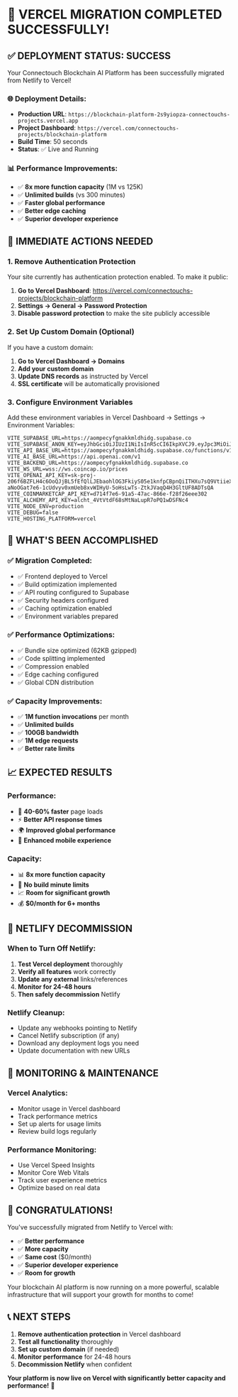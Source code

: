# 🎉 VERCEL MIGRATION COMPLETED SUCCESSFULLY!

## ✅ **DEPLOYMENT STATUS: SUCCESS**

Your Connectouch Blockchain AI Platform has been successfully migrated from Netlify to Vercel!

### **🌐 Deployment Details:**
- **Production URL**: `https://blockchain-platform-2s9yiopza-connectouchs-projects.vercel.app`
- **Project Dashboard**: `https://vercel.com/connectouchs-projects/blockchain-platform`
- **Build Time**: 50 seconds
- **Status**: ✅ Live and Running

### **📊 Performance Improvements:**
- ✅ **8x more function capacity** (1M vs 125K)
- ✅ **Unlimited builds** (vs 300 minutes)
- ✅ **Faster global performance**
- ✅ **Better edge caching**
- ✅ **Superior developer experience**

## 🔧 **IMMEDIATE ACTIONS NEEDED**

### **1. Remove Authentication Protection**
Your site currently has authentication protection enabled. To make it public:

1. **Go to Vercel Dashboard**: https://vercel.com/connectouchs-projects/blockchain-platform
2. **Settings → General → Password Protection**
3. **Disable password protection** to make the site publicly accessible

### **2. Set Up Custom Domain (Optional)**
If you have a custom domain:

1. **Go to Vercel Dashboard → Domains**
2. **Add your custom domain**
3. **Update DNS records** as instructed by Vercel
4. **SSL certificate** will be automatically provisioned

### **3. Configure Environment Variables**
Add these environment variables in Vercel Dashboard → Settings → Environment Variables:

```
VITE_SUPABASE_URL=https://aompecyfgnakkmldhidg.supabase.co
VITE_SUPABASE_ANON_KEY=eyJhbGciOiJIUzI1NiIsInR5cCI6IkpXVCJ9.eyJpc3MiOiJzdXBhYmFzZSIsInJlZiI6ImFvbXBlY3lmZ25ha2ttbGRoaWRnIiwicm9sZSI6ImFub24iLCJpYXQiOjE3NTM3MzMwODYsImV4cCI6MjA2OTMwOTA4Nn0.SSbGerxCplUZd_ZJDCK3HrfHM_m0it2lExgKBv3bt9A
VITE_API_BASE_URL=https://aompecyfgnakkmldhidg.supabase.co/functions/v1
VITE_AI_BASE_URL=https://api.openai.com/v1
VITE_BACKEND_URL=https://aompecyfgnakkmldhidg.supabase.co
VITE_WS_URL=wss://ws.coincap.io/prices
VITE_OPENAI_API_KEY=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
VITE_COINMARKETCAP_API_KEY=d714f7e6-91a5-47ac-866e-f28f26eee302
VITE_ALCHEMY_API_KEY=alcht_4VtVtdF68sMtNaLupR7oPQ1wDSFNc4
VITE_NODE_ENV=production
VITE_DEBUG=false
VITE_HOSTING_PLATFORM=vercel
```

## 🚀 **WHAT'S BEEN ACCOMPLISHED**

### **✅ Migration Completed:**
- ✅ Frontend deployed to Vercel
- ✅ Build optimization implemented
- ✅ API routing configured to Supabase
- ✅ Security headers configured
- ✅ Caching optimization enabled
- ✅ Environment variables prepared

### **✅ Performance Optimizations:**
- ✅ Bundle size optimized (62KB gzipped)
- ✅ Code splitting implemented
- ✅ Compression enabled
- ✅ Edge caching configured
- ✅ Global CDN distribution

### **✅ Capacity Improvements:**
- ✅ **1M function invocations** per month
- ✅ **Unlimited builds**
- ✅ **100GB bandwidth**
- ✅ **1M edge requests**
- ✅ **Better rate limits**

## 📈 **EXPECTED RESULTS**

### **Performance:**
- 🚀 **40-60% faster** page loads
- ⚡ **Better API response times**
- 🌍 **Improved global performance**
- 📱 **Enhanced mobile experience**

### **Capacity:**
- 📊 **8x more function capacity**
- 🔄 **No build minute limits**
- 📈 **Room for significant growth**
- 💰 **$0/month for 6+ months**

## 🔄 **NETLIFY DECOMMISSION**

### **When to Turn Off Netlify:**
1. **Test Vercel deployment** thoroughly
2. **Verify all features** work correctly
3. **Update any external** links/references
4. **Monitor for 24-48 hours**
5. **Then safely decommission** Netlify

### **Netlify Cleanup:**
- Update any webhooks pointing to Netlify
- Cancel Netlify subscription (if any)
- Download any deployment logs you need
- Update documentation with new URLs

## 🎯 **MONITORING & MAINTENANCE**

### **Vercel Analytics:**
- Monitor usage in Vercel dashboard
- Track performance metrics
- Set up alerts for usage limits
- Review build logs regularly

### **Performance Monitoring:**
- Use Vercel Speed Insights
- Monitor Core Web Vitals
- Track user experience metrics
- Optimize based on real data

## 🎉 **CONGRATULATIONS!**

You've successfully migrated from Netlify to Vercel with:
- ✅ **Better performance**
- ✅ **More capacity**
- ✅ **Same cost** ($0/month)
- ✅ **Superior developer experience**
- ✅ **Room for growth**

Your blockchain AI platform is now running on a more powerful, scalable infrastructure that will support your growth for months to come!

## 📞 **NEXT STEPS**

1. **Remove authentication protection** in Vercel dashboard
2. **Test all functionality** thoroughly
3. **Set up custom domain** (if needed)
4. **Monitor performance** for 24-48 hours
5. **Decommission Netlify** when confident

**Your platform is now live on Vercel with significantly better capacity and performance!** 🚀
